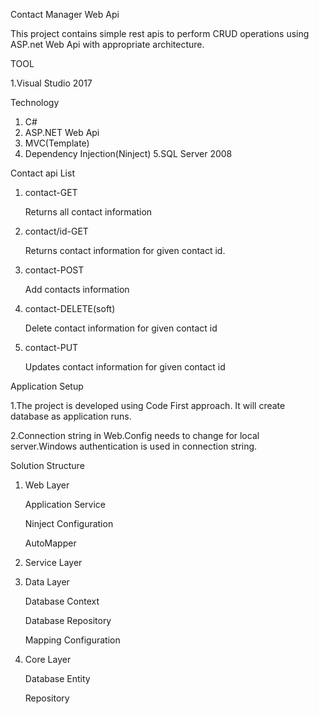 Contact Manager Web Api 

This project contains simple rest apis to perform CRUD operations using ASP.net Web Api with appropriate architecture.

TOOL

  1.Visual Studio 2017

Technology

  1. C#
  2. ASP.NET Web Api
  3. MVC(Template)
  4. Dependency Injection(Ninject)
  5.SQL Server 2008

Contact api List

  1. contact-GET
     
     Returns all contact information
     
  2. contact/id-GET
     
     Returns contact information for given contact id.
     
  3. contact-POST
  
     Add contacts information 
  
  4. contact-DELETE(soft)
  
     Delete contact information for given contact id
    
  5. contact-PUT
  
     Updates contact information for given contact id

Application Setup

  1.The project is developed using Code First approach.
    It will create database as application runs.
    
  2.Connection string in Web.Config needs to change for local server.Windows authentication is used in connection string.
  
Solution Structure

  1. Web Layer
  
       Application Service
    
       Ninject Configuration
    
       AutoMapper
  
  2. Service Layer
   
  3. Data Layer
    
       Database Context
    
       Database Repository
    
       Mapping Configuration
    
  4. Core Layer
    
       Database Entity
      
       Repository
    
    
  
    
    
